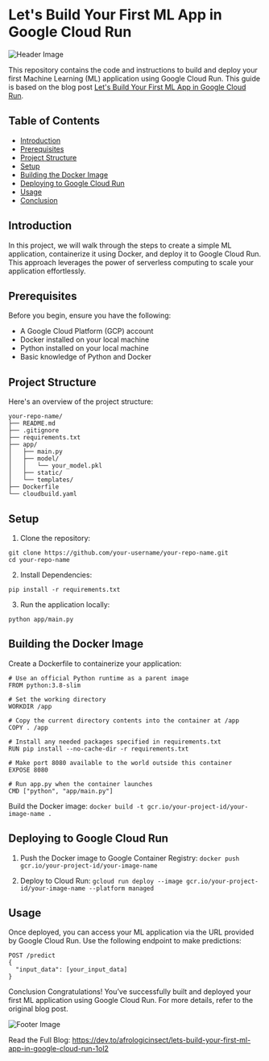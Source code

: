 # Let's Build Your First ML App in Google Cloud Run

![Header Image](https://github.com/user-attachments/assets/267d16cb-6e33-4e17-be58-5b8e0696fd59)

This repository contains the code and instructions to build and deploy your first Machine Learning (ML) application using Google Cloud Run. This guide is based on the blog post [Let's Build Your First ML App in Google Cloud Run](https://dev.to/afrologicinsect/lets-build-your-first-ml-app-in-google-cloud-run-1ol2).

## Table of Contents
- [Introduction](#introduction)
- [Prerequisites](#prerequisites)
- [Project Structure](#project-structure)
- [Setup](#setup)
- [Building the Docker Image](#building-the-docker-image)
- [Deploying to Google Cloud Run](#deploying-to-google-cloud-run)
- [Usage](#usage)
- [Conclusion](#conclusion)

## Introduction
In this project, we will walk through the steps to create a simple ML application, containerize it using Docker, and deploy it to Google Cloud Run. This approach leverages the power of serverless computing to scale your application effortlessly.

## Prerequisites
Before you begin, ensure you have the following:
- A Google Cloud Platform (GCP) account
- Docker installed on your local machine
- Python installed on your local machine
- Basic knowledge of Python and Docker

## Project Structure
Here's an overview of the project structure:
```
your-repo-name/
├── README.md
├── .gitignore
├── requirements.txt
├── app/
│   ├── main.py
│   ├── model/
│   │   └── your_model.pkl
│   ├── static/
│   └── templates/
├── Dockerfile
└── cloudbuild.yaml
```

## Setup
1. Clone the repository:
```
git clone https://github.com/your-username/your-repo-name.git
cd your-repo-name
```

2. Install Dependencies:
```
pip install -r requirements.txt
```

3. Run the application locally:
```
python app/main.py
```

## Building the Docker Image
Create a Dockerfile to containerize your application:
```
# Use an official Python runtime as a parent image
FROM python:3.8-slim

# Set the working directory
WORKDIR /app

# Copy the current directory contents into the container at /app
COPY . /app

# Install any needed packages specified in requirements.txt
RUN pip install --no-cache-dir -r requirements.txt

# Make port 8080 available to the world outside this container
EXPOSE 8080

# Run app.py when the container launches
CMD ["python", "app/main.py"]
```

Build the Docker image:
`docker build -t gcr.io/your-project-id/your-image-name .`

## Deploying to Google Cloud Run
1. Push the Docker image to Google Container Registry:
`docker push gcr.io/your-project-id/your-image-name`

2. Deploy to Cloud Run:
`gcloud run deploy --image gcr.io/your-project-id/your-image-name --platform managed`

## Usage
Once deployed, you can access your ML application via the URL provided by Google Cloud Run. Use the following endpoint to make predictions:
```
POST /predict
{
  "input_data": [your_input_data]
}
```

Conclusion
Congratulations! You’ve successfully built and deployed your first ML application using Google Cloud Run. For more details, refer to the original blog post.

![Footer Image](https://media.dev.to/cdn-cgi/image/width=800%2Cheight=%2Cfit=scale-down%2Cgravity=auto%2Cformat=auto/https%3A%2F%2Fdev-to-uploads.s3.amazonaws.com%2Fuploads%2Farticles%2Fj02i1wvdy1wqam27yxgb.png)

Read the Full Blog: https://dev.to/afrologicinsect/lets-build-your-first-ml-app-in-google-cloud-run-1ol2
